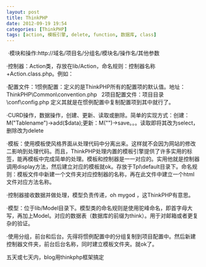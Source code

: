 ```yaml
---
layout: post
title: ThinkPHP
date: 2012-09-19 19:54
categories: [ThinkPHP]
tags: [action, 模板引擎, delete, function, 数据库, class]
---
```

 ·模块和操作:http://域名/项目名/分组名/模块名/操作名/其他参数


·控制器：Action类，存放在lib/Action，命名规则：控制器名称+Action.class.php。例如：<?php    class 控制器名称+Action extends Action{
function XXX(){}
}   ?>


·配置文件：1惯例配置：定义的是ThinkPHP所有的配置项的默认值。地址：ThinkPHP\Common\convention.php   2项目配置文件：项目目录\conf\config.php 定义其就是在惯例配置中复制配置项到其中就行了。


·CURD操作，数据操作，创建、更新、读取或删除。简单的实现方式：创建：M("Tablename")->add($data);更新：M("")->save。。。读取即将其改为select，删除改为delete


·模板：使用模板使风格界面从处理代码中分离出来。这样就不会因为网站的修改二影响到处理代码。而且，ThinkPHP处理内置的模板引擎提供了许多实用的标签，能再模板中完成简单的处理。模板和控制器是一一对应的。实用他就是控制器调用display方法，然后建立对应的模板就ok。存放于Tpl\default目录下。命名规则：模板文件中新建一个文件夹对应控制器的名称，再在此文件中建立一个html文件对应方法名称。


·控制器接收数据并做处理，模型负责传递，oh mygod ，这ThinkPHP有意思。


·模型：位于lib/Model目录下。模型类的命名规则是使用驼峰命名，即首字母大写，再加上Model。对应的数据表（数据库的前缀为think）。用于对邮箱或者更复杂的验证。


·使用分组，前台和后台。先得将惯例配置中的分组复制到项目配置中。然后新建控制器文件夹，前台后台名称，同时建立模板文件夹。就ok了。




五天或七天内，blog用thinkphp框架搞定
